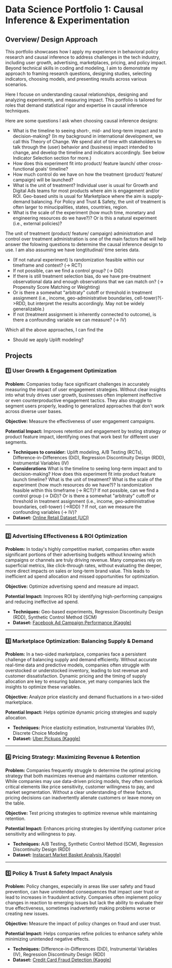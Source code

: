 # Data Science Portfolio 1: Causal Inference & Experimentation

## **Overview/ Design Approach**
This portfolio showcases how I apply my experience in behavioral policy research and causal inference to address challenges in the tech industry, including user growth, advertising, marketplaces, pricing, and policy impact. Beyond technical skills in coding and modeling, I aim to demonstrate my approach to framing research questions, designing studies, selecting indicators, choosing models, and presenting results across various scenarios.

Here I focuse on understanding causal relationships, designing and analyzing experiments, and measuring impact. This portfolio is tailored for roles that demand statistical rigor and expertise in causal inference techniques.

Here are some questions I ask when choosing causal inference designs:
- What is the timeline to seeing short-, mid- and long-term impact and to decision-making? (In my background in international development, we call this Theory of Change. We spend alot of time with stakeholders to talk through the (user) behavior and (business) impact intended to change, and develop the timeline and indicators accordingly. See below Indicator Selection section for more.)
- How does this experiment fit into product/ feature launch/ other cross-functional goals' timeline?
- How much control do we have on how the treatment (product/ feature/ campaign) will be launched?
- What is the unit of treatment? Individual user is usual for Growth and Digital Ads teams for most products where aim is engagement and/or ROI. Geo-based units is usual for Marketplace where the aim is supply-demand balancing. For Policy and Trust & Safety, the unit of treatment is often larger to minucipalities, states, countries, region.
- What is the scale of the experiment (how much time, monetary and engineering resources do we have?)? Or is this a natural experiment (i.e., external policies)?

The unit of treatment (product/ feature/ campaign) administration and control over treatment administration is one of the main factors that will help answer the folowing questions to determine the causal inference design to use. I am also assuming we have longtitudinal/ time series data. 
  
- (If not natural experiment) Is randomization feasible within our timeframe and context? (-> RCT)
- If not possible, can we find a control group? (-> DiD)
- If there is still treatment selection bias, do we have pre-treatment observational data and enough observations that we can match on? (-> Propensity Score Matching or Weighting)
- Or is there a somewhat "arbitraty" cutoff or threshold in treatment assignment (i.e., income, geo-administrative boundaries, cell-tower)?(->RDD, but interpret the results accordingly. May not be widely generalizable.)
- If not (treatment assignment is inherently connected to outcome), is there a confounding variable we can measure? (-> IV)

Which all the above approaches, I can find the 

- Should we apply Uplift modeling? 

## **Projects**

### **1️⃣ User Growth & Engagement Optimization**
**Problem:** Companies today face significant challenges in accurately measuring the impact of user engagement strategies. Without clear insights into what truly drives user growth, businesses often implement ineffective or even counterproductive engagement tactics. They also struggle to segment users properly, leading to generalized approaches that don't work across diverse user bases.

**Objective:** Measure the effectiveness of user engagement campaigns.

**Potential Impact:** Improves retention and engagement by testing strategy or product feature impact, identifying ones that work best for different user segments.
- **Techniques to consider:** Uplift modeling, A/B Testing (RCTs), Difference-in-Differences (DiD), Regression Discontinuity Design (RDD), Instrumental Variables (IV)
- **Considerations** What is the timeline to seeing long-term impact and to decision-making? How does this experiment fit into product feature launch timeline? What is the unit of treatment? What is the scale of the experiment (how much resources do we have?)? Is randomization feasible within this timeframe (-> RCT)? If not possible, can we find a control group (-> DiD)? Or is there a somewhat "arbitraty" cuttoff or threshold in treatment assignment (i.e., income, geo-administrative boundaries, cell-tower) (->RDD) ? If not, can we measure the confounding variables (-> IV)?
- **Dataset:** [Online Retail Dataset (UCI)](https://archive.ics.uci.edu/ml/datasets/online+retail)

---

### **2️⃣ Advertising Effectiveness & ROI Optimization**
**Problem:** In today's highly competitive market, companies often waste significant portions of their advertising budgets without knowing which campaigns or channels are truly driving revenue. Many companies rely on superficial metrics, like click-through rates, without evaluating the deeper, more direct impacts on sales or long-term brand value. This leads to inefficient ad spend allocation and missed opportunities for optimization.

**Objective:** Optimize advertising spend and measure ad impact.

**Potential Impact:** Improves ROI by identifying high-performing campaigns and reducing ineffective ad spend.
- **Techniques:** Geo-based experiments, Regression Discontinuity Design (RDD), Synthetic Control Method (SCM)
- **Dataset:** [Facebook Ad Campaign Performance (Kaggle)](https://www.kaggle.com/datasets/sriraheel/facebook-ad-campaign-performance)

---

### **3️⃣ Marketplace Optimization: Balancing Supply & Demand**
**Problem:** In a two-sided marketplace, companies face a persistent challenge of balancing supply and demand efficiently. Without accurate real-time data and predictive models, companies often struggle with overstocked or understocked inventory, leading to lost revenue and customer dissatisfaction. Dynamic pricing and the timing of supply allocation are key to ensuring balance, yet many companies lack the insights to optimize these variables.

**Objective:** Analyze price elasticity and demand fluctuations in a two-sided marketplace.

**Potential Impact:** Helps optimize dynamic pricing strategies and supply allocation.
- **Techniques:** Price elasticity estimation, Instrumental Variables (IV), Discrete Choice Modeling
- **Dataset:** [Uber Pickups (Kaggle)](https://www.kaggle.com/datasets/itsahmad/uber-pickups-in-new-york-city)

---

### **4️⃣ Pricing Strategy: Maximizing Revenue & Retention**
**Problem:** Companies frequently struggle to determine the optimal pricing strategy that both maximizes revenue and maintains customer retention. While companies may use data-driven pricing models, they often overlook critical elements like price sensitivity, customer willingness to pay, and market segmentation. Without a clear understanding of these factors, pricing decisions can inadvertently alienate customers or leave money on the table.

**Objective:** Test pricing strategies to optimize revenue while maintaining retention.

**Potential Impact:** Enhances pricing strategies by identifying customer price sensitivity and willingness to pay.
- **Techniques:** A/B Testing, Synthetic Control Method (SCM), Regression Discontinuity Design (RDD)
- **Dataset:** [Instacart Market Basket Analysis (Kaggle)](https://www.kaggle.com/datasets/c/instacart/instacart-market-basket-analysis)

---

### **5️⃣ Policy & Trust & Safety Impact Analysis**
**Problem:** Policy changes, especially in areas like user safety and fraud prevention, can have unintended consequences that impact user trust or lead to increases in fraudulent activity. Companies often implement policy changes in reaction to emerging issues but lack the ability to evaluate their true effectiveness, sometimes inadvertently making problems worse or creating new issues.

**Objective:** Measure the impact of policy changes on fraud and user trust.

**Potential Impact:** Helps companies refine policies to enhance safety while minimizing unintended negative effects.
- **Techniques:** Difference-in-Differences (DiD), Instrumental Variables (IV), Regression Discontinuity Design (RDD)
- **Dataset:** [Credit Card Fraud Detection (Kaggle)](https://www.kaggle.com/datasets/mlg-ulb/creditcardfraud)
